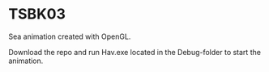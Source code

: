 # TSBK03

Sea animation created with OpenGL.

Download the repo and run Hav.exe located in the Debug-folder to start the animation.
